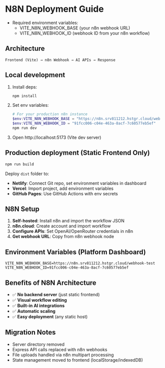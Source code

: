 # N8N Deployment Guide

- Required environment variables:
  - VITE_N8N_WEBHOOK_BASE (your n8n webhook URL)
  - VITE_N8N_WEBHOOK_ID (webhook ID from your n8n workflow)

## Architecture
```
Frontend (Vite) → n8n Webhook → AI APIs → Response
```

## Local development
1. Install deps:
   ```powershell
   npm install
   ```
2. Set env variables:
   ```powershell
   # For your production n8n instance
   $env:VITE_N8N_WEBHOOK_BASE = "https://n8n.srv811212.hstgr.cloud/webhook-test"
   $env:VITE_N8N_WEBHOOK_ID = "91fcc006-c04e-463a-8acf-7c60577eb5ef"
   npm run dev
   ```
3. Open http://localhost:5173 (Vite dev server)

## Production deployment (Static Frontend Only)
```powershell
npm run build
```
Deploy `dist` folder to:
- **Netlify**: Connect Git repo, set environment variables in dashboard
- **Vercel**: Import project, add environment variables
- **GitHub Pages**: Use GitHub Actions with env secrets

## N8N Setup
1. **Self-hosted**: Install n8n and import the workflow JSON
2. **n8n.cloud**: Create account and import workflow
3. **Configure APIs**: Set OpenAI/OpenRouter credentials in n8n
4. **Get webhook URL**: Copy from n8n webhook node

## Environment Variables (Platform Dashboard)
```
VITE_N8N_WEBHOOK_BASE=https://n8n.srv811212.hstgr.cloud/webhook-test
VITE_N8N_WEBHOOK_ID=91fcc006-c04e-463a-8acf-7c60577eb5ef
```

## Benefits of N8N Architecture
- ✅ **No backend server** (just static frontend)
- ✅ **Visual workflow editing**
- ✅ **Built-in AI integrations**
- ✅ **Automatic scaling**
- ✅ **Easy deployment** (any static host)

## Migration Notes
- Server directory removed
- Express API calls replaced with n8n webhooks
- File uploads handled via n8n multipart processing
- State management moved to frontend (localStorage/indexedDB)
